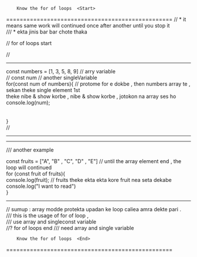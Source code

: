 
        Know the for of loops  <Start>
=================================================
// * it means same work will continued once after another until you stop it  <br>
/// * ekta jinis bar bar chote thaka  <br>

// for of loops  start  <br>

//


----------------------------------------------------------

const numbers = [1, 3, 5, 8, 9] // arry variable <br>
// const num // another singleVariable <br>
for(const num of numbers){ // protome for e dokbe , then numbers array te , sekan theke single element 1st <br>theke nibe  & show korbe , nibe & show korbe , jotokon na array ses ho<br>
    console.log(num);<br>
  <br>  
}<br>
//

----------------------------------------------------------
----------------------------------------------------------
/// another example <br>

const fruits = ["A", "B" , "C", "D" , "E"] // until the array element end , the loop  will continued<br> 
for (const fruit of fruits){<br>
console.log(fruit); // fruits theke ekta ekta kore fruit nea seta dekabe <br>
console.log("I want to read")<br>
}<br>

----------------------------------------------------------
// sumup : array modde protekta upadan ke loop caliea amra dekte pari .<br>
/// this is the usage of for of loop ,<br>
/// use array and singleconst variable<br>
//? for of loops  end /// need array and single variable<br>

        Know the for of loops  <End>
=================================================